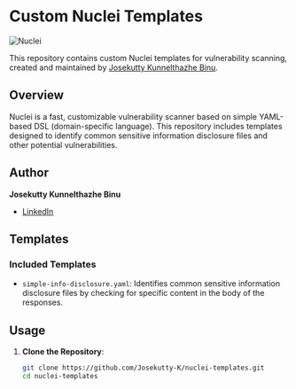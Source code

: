 # Custom Nuclei Templates

![Nuclei](https://img.shields.io/badge/Nuclei-Templates-blue.svg)

This repository contains custom Nuclei templates for vulnerability scanning, created and maintained by [Josekutty Kunnelthazhe Binu](https://www.linkedin.com/in/josekutty-kunnelthazhe-binu-9b484429b/).

## Overview

Nuclei is a fast, customizable vulnerability scanner based on simple YAML-based DSL (domain-specific language). This repository includes templates designed to identify common sensitive information disclosure files and other potential vulnerabilities.

## Author

**Josekutty Kunnelthazhe Binu**

- [LinkedIn](https://www.linkedin.com/in/josekutty-kunnelthazhe-binu-9b484429b/)

## Templates

### Included Templates

- `simple-info-disclosure.yaml`: Identifies common sensitive information disclosure files by checking for specific content in the body of the responses.

## Usage

1. **Clone the Repository**:
   ```sh
   git clone https://github.com/Josekutty-K/nuclei-templates.git
   cd nuclei-templates
